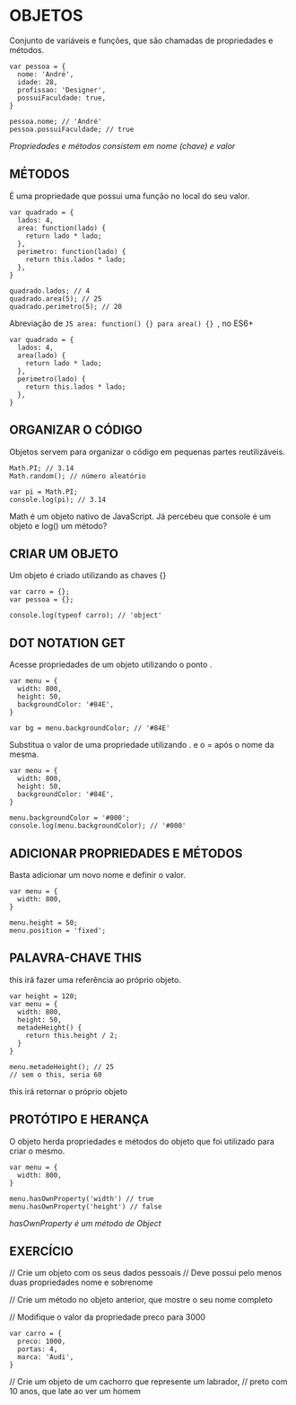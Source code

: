 # OBJETOS
Conjunto de variáveis e funções, que são chamadas de propriedades e métodos.
```JS
var pessoa = {
  nome: 'André',
  idade: 28,
  profissao: 'Designer',
  possuiFaculdade: true,
}

pessoa.nome; // 'André'
pessoa.possuiFaculdade; // true
```
*Propriedades e métodos consistem em nome (chave) e valor*
## MÉTODOS
É uma propriedade que possui uma função no local do seu valor.
```JS
var quadrado = {
  lados: 4,
  area: function(lado) {
    return lado * lado;
  },
  perimetro: function(lado) {
    return this.lados * lado;
  },
}

quadrado.lados; // 4
quadrado.area(5); // 25
quadrado.perimetro(5); // 20
```
Abreviação de ```JS area: function() {} para area() {} ```, no ES6+
```JS
var quadrado = {
  lados: 4,
  area(lado) {
    return lado * lado;
  },
  perimetro(lado) {
    return this.lados * lado;
  },
}
```
## ORGANIZAR O CÓDIGO
Objetos servem para organizar o código em pequenas partes reutilizáveis.
```JS 
Math.PI; // 3.14
Math.random(); // número aleatório

var pi = Math.PI;
console.log(pi); // 3.14
```
Math é um objeto nativo de JavaScript. Já percebeu que console é um objeto e log() um método?
## CRIAR UM OBJETO
Um objeto é criado utilizando as chaves {}
```JS
var carro = {};
var pessoa = {};

console.log(typeof carro); // 'object'
```
## DOT NOTATION GET
Acesse propriedades de um objeto utilizando o ponto .
```JS
var menu = {
  width: 800,
  height: 50,
  backgroundColor: '#84E',
}

var bg = menu.backgroundColor; // '#84E'
```
Substitua o valor de uma propriedade utilizando . e o = após o nome da mesma.
```JS
var menu = {
  width: 800,
  height: 50,
  backgroundColor: '#84E',
}

menu.backgroundColor = '#000';
console.log(menu.backgroundColor); // '#000'
```
## ADICIONAR PROPRIEDADES E MÉTODOS
Basta adicionar um novo nome e definir o valor.
```JS
var menu = {
  width: 800,
}

menu.height = 50;
menu.position = 'fixed';
```
## PALAVRA-CHAVE THIS
this irá fazer uma referência ao próprio objeto.
```JS
var height = 120;
var menu = {
  width: 800,
  height: 50,
  metadeHeight() {
    return this.height / 2;
  }
}

menu.metadeHeight(); // 25
// sem o this, seria 60
```
this irá retornar o próprio objeto
## PROTÓTIPO E HERANÇA
O objeto herda propriedades e métodos do objeto que foi utilizado para criar o mesmo.
```JS
var menu = {
  width: 800,
}

menu.hasOwnProperty('width') // true
menu.hasOwnProperty('height') // false
```
*hasOwnProperty é um método de Object*
## EXERCÍCIO
// Crie um objeto com os seus dados pessoais
// Deve possui pelo menos duas propriedades nome e sobrenome

// Crie um método no objeto anterior, que mostre o seu nome completo

// Modifique o valor da propriedade preco para 3000
```JS
var carro = {
  preco: 1000,
  portas: 4,
  marca: 'Audi',
}
```
// Crie um objeto de um cachorro que represente um labrador,
// preto com 10 anos, que late ao ver um homem





